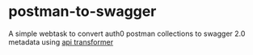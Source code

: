 # postman-to-swagger

A simple webtask to convert auth0 postman collections to swagger 2.0 metadata using [api transformer](https://apitransformer.com)


